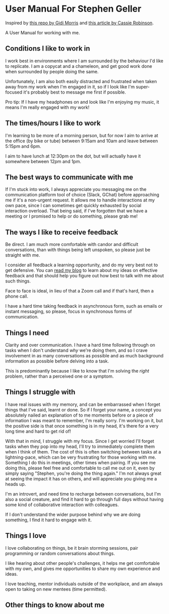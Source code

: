 # User Manual For Stephen Geller

Inspired by [this repo by Gidi Morris](https://github.com/gmmorris/user_manual_for_me) and [this article by Cassie Robinson](https://medium.com/@cassierobinson/a-user-manual-for-me-d3a851fbc694).

A User Manual for working with me.

## Conditions I like to work in

I work best in environments where I am surrounded by the behaviour I'd like to replicate. 
I am a copycat and a chameleon, and get good work done when surrounded by people doing the same.

Unfortunately, I am also both easily distracted and frustrated when taken away from my work when I'm engaged in it, so if I look like I'm super-focused it's probably best to message me first if possible. 

Pro tip: If I have my headphones on and look like I'm enjoying my music, it means I'm really engaged with my work!

## The times/hours I like to work

I'm learning to be more of a morning person, but for now I aim to arrive at the office (by bike or tube) between 9:15am and 10am and leave between 5:15pm and 6pm.

I aim to have lunch at 12:30pm on the dot, but will actually have it somewhere between 12pm and 1pm.

## The best ways to communicate with me

If I'm stuck into work, I always appreciate you messaging me on the communication platform tool of choice (Slack, GChat) before approaching me if it's a non-urgent request. 
It allows me to handle interactions at my own pace, since I can sometimes get quickly exhausted by social interaction overload. 
That being said, if I've forgotten that we have a meeting or I promised to help or do something, please grab me!

## The ways I like to receive feedback

Be direct.
I am much more comfortable with candor and difficult conversations, than with things being left unspoken, so please just be straight with me.

I consider all feedback a learning opportunity, and do my very best not to get defensive.
You can [read my blog](https://gidi.io/2018/08/04/feedback-and-cake.html) to learn about my ideas on effective feedback and that should help you figure out how best to talk with me about such things.

Face to face is ideal, in lieu of that a Zoom call and if that's hard, then a phone call.

I have a hard time taking feedback in asynchronous form, such as emails or instant messaging, so please, focus in synchronous forms of communication.

## Things I need

Clarity and over communication.
I have a hard time following through on tasks when I don't understand _why_ we're doing them, and so I crave involvement in as many conversations as possible and as much background information as possible before delving into a task.

This is predominantly because I like to know that I'm solving the _right_ problem, rather than a perceived one or a symptom.

## Things I struggle with

I have real issues with my memory, and can be embarrassed when I forget things that I've said, learnt or done. 
So if I forget your name, a concept you absolutely nailed an explanation of to me moments before or a piece of information I was meant to remember, I'm really sorry.
I'm working on it, but the positive side is that once something is in my head, it's there for a very long time and hard to get rid of!

With that in mind, I struggle with my focus. Since I get worried I'll forget tasks when they pop into my head, I'll try to immediately complete them when I think of them. 
The cost of this is often switching between tasks at a lightning-pace, which can be very frustrating for those working with me. Something I do this in meetings, other times when pairing.
If you see me doing this, please feel free and comfortable to call me out on it, even by simply saying "Stephen, you're doing the thing again." 
I'm not always great at seeing the impact it has on others, and will appreciate you giving me a heads up. 

I'm an introvert, and need time to recharge between conversations, but I'm also a social creature, and find it hard to go through full days without having some kind of collaborative interaction with colleagues.

If I don't understand the wider purpose behind why we are doing something, I find it hard to engage with it.

## Things I love

I love collaborating on things, be it brain storming sessions, pair programming or random conversations about things.

I like hearing about other people's challenges, it helps me get comfortable with my own, and gives me opportunities to share my own experience and ideas.

I love teaching, mentor individuals outside of the workplace, and am always open to taking on new mentees (time permitted).

## Other things to know about me

